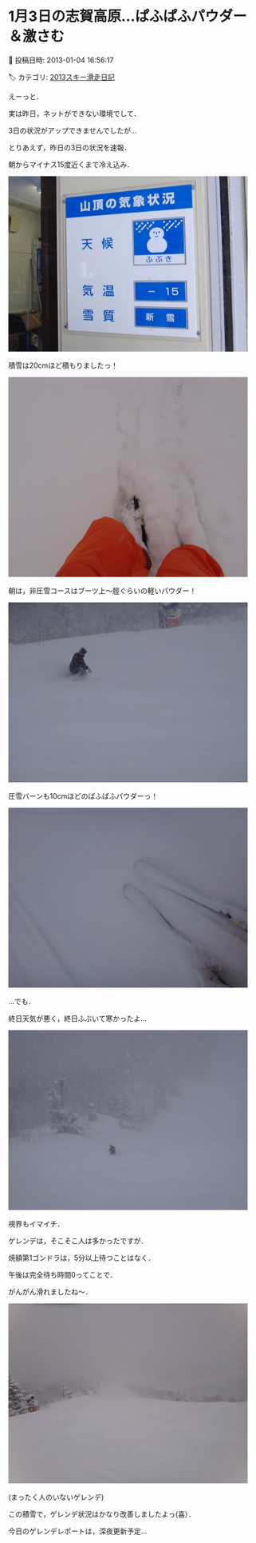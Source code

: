 # 1月3日の志賀高原…ぱふぱふパウダー＆激さむ

📅 投稿日時: 2013-01-04 16:56:17

🏷️ カテゴリ: [2013スキー滑走日記](c91dbe557f9a69230b1600e48622fdd61.md)

えーっと．


実は昨日，ネットができない環境でして．


3日の状況がアップできませんでしたが…





とりあえず，昨日の3日の状況を速報．


朝からマイナス15度近くまで冷え込み．




![12e023c06d66846508aacc749b2bce43.jpg](images/12e023c06d66846508aacc749b2bce43.jpg)




積雪は20cmほど積もりましたっ！




![8aad0019a40069aaca6cae856323e04e.jpg](images/8aad0019a40069aaca6cae856323e04e.jpg)




朝は，非圧雪コースはブーツ上～脛ぐらいの軽いパウダー！




![cd5175f34199122480a2b133dc01c5ff.jpg](images/cd5175f34199122480a2b133dc01c5ff.jpg)







圧雪バーンも10cmほどのぱふぱふパウダーっ！




![fbefb8a0652d572498af8b627fc3c2a7.jpg](images/fbefb8a0652d572498af8b627fc3c2a7.jpg)







…でも．


終日天気が悪く，終日ふぶいて寒かったよ…




![2099f1214d7f3d7bed79a052e748c7e6.jpg](images/2099f1214d7f3d7bed79a052e748c7e6.jpg)




視界もイマイチ．


ゲレンデは，そこそこ人は多かったですが．


焼額第1ゴンドラは，5分以上待つことはなく．


午後は完全待ち時間0ってことで．


がんがん滑れましたね～．




![bfda6004985ef2ec819849fd09d4edff.jpg](images/bfda6004985ef2ec819849fd09d4edff.jpg)




(まったく人のいないゲレンデ)





この積雪で，ゲレンデ状況はかなり改善しましたよっ(喜）．





今日のゲレンデレポートは，深夜更新予定…
